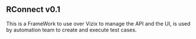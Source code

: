 RConnect v0.1
------------------
This is a FrameWork to use over Vizix to manage the API and the UI, is used by automation team to create and execute test cases.